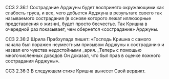 ССЗ 2.36:1	Сострадание Арджуны будет воспринято окружающими как слабость труса, и все, чего добьется Арджуна в результате своего так называемого сострадания (в основе которого лежат иллюзорные представления о жизни), будет просто бесчестье. Так Кришна в очередной раз показывает, чем обернется «сострадание» Арджуны.

ССЗ 2.36:2	Шрила Прабхупада пишет: «Господь Кришна с самого начала был поражен неуместным призывом Арджуны к состраданию и назвал его чувства недостойными _ария. _Теперь с помощью многочисленных доводов Он доказал, что был прав в оценке ложного сострадания Арджуны».

ССЗ 2.36:3	В следующем стихе Кришна вынесет Свой вердикт.